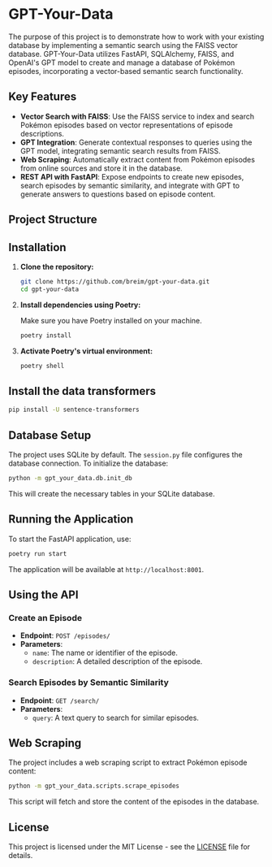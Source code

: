 
# GPT-Your-Data

The purpose of this project is to demonstrate how to work with your existing database by implementing a semantic search using the FAISS vector database. GPT-Your-Data utilizes FastAPI, SQLAlchemy, FAISS, and OpenAI's GPT model to create and manage a database of Pokémon episodes, incorporating a vector-based semantic search functionality.


## Key Features

- **Vector Search with FAISS**: Use the FAISS service to index and search Pokémon episodes based on vector representations of episode descriptions.
- **GPT Integration**: Generate contextual responses to queries using the GPT model, integrating semantic search results from FAISS.
- **Web Scraping**: Automatically extract content from Pokémon episodes from online sources and store it in the database.
- **REST API with FastAPI**: Expose endpoints to create new episodes, search episodes by semantic similarity, and integrate with GPT to generate answers to questions based on episode content.

## Project Structure


## Installation

1. **Clone the repository:**

   ```bash
   git clone https://github.com/breim/gpt-your-data.git
   cd gpt-your-data
   ```

2. **Install dependencies using Poetry:**

   Make sure you have Poetry installed on your machine.

   ```bash
   poetry install
   ```

3. **Activate Poetry's virtual environment:**

   ```bash
   poetry shell
   ```
## Install the data transformers
```bash
pip install -U sentence-transformers
```

## Database Setup

The project uses SQLite by default. The `session.py` file configures the database connection. To initialize the database:

```bash
python -m gpt_your_data.db.init_db
```

This will create the necessary tables in your SQLite database.

## Running the Application

To start the FastAPI application, use:

```bash
poetry run start
```

The application will be available at `http://localhost:8001`.

## Using the API

### Create an Episode

- **Endpoint**: `POST /episodes/`
- **Parameters**: 
  - `name`: The name or identifier of the episode.
  - `description`: A detailed description of the episode.

### Search Episodes by Semantic Similarity

- **Endpoint**: `GET /search/`
- **Parameters**: 
  - `query`: A text query to search for similar episodes.

## Web Scraping

The project includes a web scraping script to extract Pokémon episode content:

```bash
python -m gpt_your_data.scripts.scrape_episodes
```

This script will fetch and store the content of the episodes in the database.

## License

This project is licensed under the MIT License - see the [LICENSE](LICENSE) file for details.
